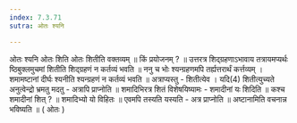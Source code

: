 ```yaml
---
index: 7.3.71
sutra: ओतः श्यनि

---
```

 ओतः श्यनि ओतः शिति ओतः शितीति वक्तव्यम् ॥ किं प्रयोजनम् ? ॥ उत्तरत्र शिद्ग्रहणाऽभावाय तत्रायमप्यर्थः ष्ठिबुक्लमुचमां शितीति शिद्ग्रहणं न कर्तव्यं भवति ॥ ननु च भोः श्यन्ग्रहणमपि तर्ह्यत्तरार्थं कर्त्तव्यम् । शमामष्टानां दीर्घः श्यनीति श्यन्ग्रहणं न कर्तव्यं भवति ॥ अत्राप्यस्तु - शितीत्येव । यदि(4) शितीत्युच्यते अनुत्वेन्द्रो भ्रमतु मदतु - अत्रापि प्राप्नोति ॥ शमादिभिरत्र शितं विशेषयिष्यामः - शमादीनां यः शिदिति ॥ कश्च शमादीनां शित् ? ॥ शमादिभ्यो यो विहितः ॥ एवमपि तस्यति यस्यति - अत्र प्राप्नोति ॥ अष्टानामिति वचनान्न भविष्यति ॥ ( ओतः ) 